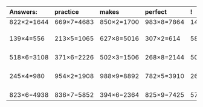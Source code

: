 | Answers: | practice | makes | perfect | ! |
| :--- | :--- | :--- | :--- | :--- |
| 822×2=1644 | 669×7=4683 | 850×2=1700 | 983×8=7864 | 143×4=572 | 
|   |   |   |   |   | 
|   |   |   |   |   | 
|   |   |   |   |   | 
| 139×4=556 | 213×5=1065 | 627×8=5016 | 307×2=614 | 586×7=4102 | 
|   |   |   |   |   | 
|   |   |   |   |   | 
|   |   |   |   |   | 
|   |   |   |   |   | 
| 518×6=3108 | 371×6=2226 | 502×3=1506 | 268×8=2144 | 506×3=1518 | 
|   |   |   |   |   | 
|   |   |   |   |   | 
|   |   |   |   |   | 
|   |   |   |   |   | 
| 245×4=980 | 954×2=1908 | 988×9=8892 | 782×5=3910 | 267×3=801 | 
|   |   |   |   |   | 
|   |   |   |   |   | 
|   |   |   |   |   | 
|   |   |   |   |   | 
| 823×6=4938 | 836×7=5852 | 394×6=2364 | 825×9=7425 | 570×6=3420 | 
